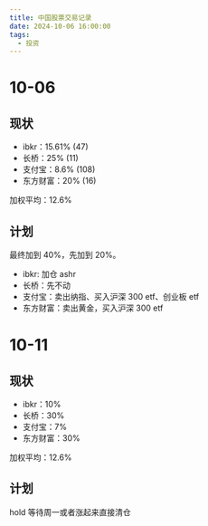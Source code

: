 ```yaml
---
title: 中国股票交易记录
date: 2024-10-06 16:00:00
tags:
  - 投资
---
```


# 10-06

## 现状

- ibkr：15.61% (47)
- 长桥：25% (11)
- 支付宝：8.6% (108)
- 东方财富：20% (16)

加权平均：12.6%

<!-- more -->

## 计划

最终加到 40%，先加到 20%。

- ibkr: 加仓 ashr
- 长桥：先不动
- 支付宝：卖出纳指、买入沪深 300 etf、创业板 etf
- 东方财富：卖出黄金，买入沪深 300 etf

# 10-11

## 现状

- ibkr：10%
- 长桥：30%
- 支付宝：7%
- 东方财富：30%

加权平均：12.6%

## 计划

hold 等待周一或者涨起来直接清仓
